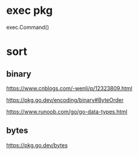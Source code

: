 

# exec pkg



exec.Command()



# sort



## binary

https://www.cnblogs.com/-wenli/p/12323809.html

https://pkg.go.dev/encoding/binary#ByteOrder

https://www.runoob.com/go/go-data-types.html



## bytes

https://pkg.go.dev/bytes

